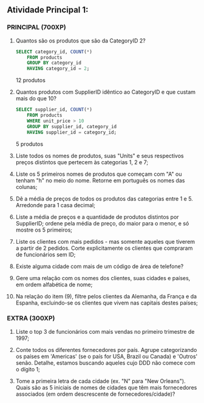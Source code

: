 ## Atividade Principal 1:

### PRINCIPAL (700XP)

1. Quantos são os produtos que são da CategoryID 2?

    ```sql
    SELECT category_id, COUNT(*)
        FROM products
        GROUP BY category_id
        HAVING category_id = 2;
    ```

    12 produtos

2. Quantos produtos com SupplierID idêntico ao CategoryID e que custam mais do que 10?

    ```sql
    SELECT supplier_id, COUNT(*)
        FROM products
        WHERE unit_price > 10
        GROUP BY supplier_id, category_id
        HAVING supplier_id = category_id;
    ```

    5 produtos

3. Liste todos os nomes de produtos, suas "Units" e seus respectivos preços distintos que pertecem às categorias 1, 2 e 7;

4. Liste os 5 primeiros nomes de produtos que começam com "A" ou tenham "h" no meio do nome. Retorne em português os nomes das colunas;

5. Dê a média de preços de todos os produtos das categorias entre 1 e 5. Arredonde para 1 casa decimal;

6. Liste a média de preços e a quantidade de produtos distintos por SupplierID; ordene pela média de preço, do maior para o menor, e só mostre os 5 primeiros;

7. Liste os clientes com mais pedidos - mas somente aqueles que tiverem a partir de 2 pedidos. Corte explicitamente os clientes que compraram de funcionários sem ID;

8. Existe alguma cidade com mais de um código de área de telefone?

9. Gere uma relação com os nomes dos clientes, suas cidades e países, em ordem alfabética de nome;

10. Na relação do item (9), filtre pelos clientes da Alemanha, da França e da Espanha, excluindo-se os clientes que vivem nas capitais destes países;

### EXTRA (300XP)

1. Liste o top 3 de funcionários com mais vendas no primeiro trimestre de 1997;

2. Conte todos os diferentes fornecedores por país. Agrupe categorizando os países em 'Americas' (se o país for USA, Brazil ou Canada) e 'Outros' senão. Detalhe, estamos buscando aqueles cujo DDD não comece com o dígito 1;

3. Tome a primeira letra de cada cidade (ex. "N" para "New Orleans"). Quais são as 5 iniciais de nomes de cidades que têm mais fornecedores associados (em ordem descrescente de fornecedores/cidade)?

